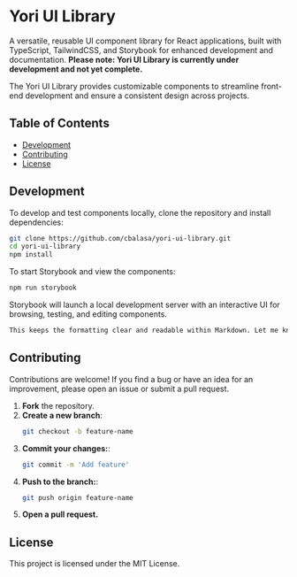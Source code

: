 # Yori UI Library

A versatile, reusable UI component library for React applications, built with
TypeScript, TailwindCSS, and Storybook for enhanced development and
documentation. **Please note: Yori UI Library is currently under development and
not yet complete.**

The Yori UI Library provides customizable components to streamline front-end
development and ensure a consistent design across projects.

## Table of Contents

- [Development](#development)
- [Contributing](#contributing)
- [License](#license)

## Development

To develop and test components locally, clone the repository and install
dependencies:

```bash
git clone https://github.com/cbalasa/yori-ui-library.git
cd yori-ui-library
npm install
```

To start Storybook and view the components:

```bash
npm run storybook
```

Storybook will launch a local development server with an interactive UI for
browsing, testing, and editing components.

```bash
This keeps the formatting clear and readable within Markdown. Let me know if you need further adjustments!
```

## Contributing

Contributions are welcome! If you find a bug or have an idea for an improvement,
please open an issue or submit a pull request.

1. **Fork** the repository.
2. **Create a new branch**:
   ```bash
   git checkout -b feature-name
   ```
3. **Commit your changes:**:
   ```bash
   git commit -m 'Add feature'
   ```
4. **Push to the branch:**:
   ```bash
   git push origin feature-name
   ```
5. **Open a pull request.**

## License

This project is licensed under the MIT License.
